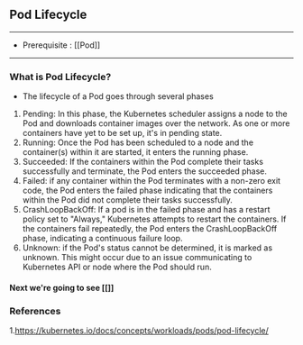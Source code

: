 ## Pod Lifecycle
---
-  Prerequisite : [[Pod]]
---
### What is Pod Lifecycle?
- The lifecycle of a Pod goes through several phases
1. Pending: In this phase, the Kubernetes scheduler assigns a node to the Pod and downloads container images over the network. As one or more containers have yet to be set up, it's in pending state.
2. Running: Once the Pod has been scheduled to a node and the container(s) within it are started, it enters the running phase.
3. Succeeded: If the containers within the Pod complete their tasks successfully and terminate, the Pod enters the succeeded phase. 
4. Failed: if any container within the Pod terminates with a non-zero exit code, the Pod enters the failed phase indicating that the containers within the Pod did not complete their tasks successfully.
5. CrashLoopBackOff: If a pod is in the failed phase and has a restart policy set to "Always," Kubernetes attempts to restart the containers. If the containers fail repeatedly, the Pod enters the CrashLoopBackOff phase, indicating a continuous failure loop.
6. Unknown: if the Pod's status cannot be determined, it is marked as unknown. This might occur due to an issue communicating to Kubernetes API or node where the Pod should run.
#### Next we're going to see [[]]
### References
1.https://kubernetes.io/docs/concepts/workloads/pods/pod-lifecycle/
